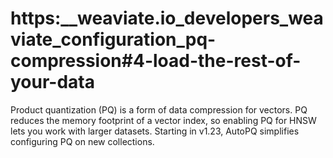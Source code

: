 # https:\_\_weaviate.io_developers_weaviate_configuration_pq-compression#4-load-the-rest-of-your-data

Product quantization (PQ) is a form of data compression for vectors. PQ reduces the memory footprint of a vector index, so enabling PQ for HNSW lets you work with larger datasets. Starting in v1.23, AutoPQ simplifies configuring PQ on new collections.
